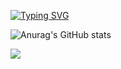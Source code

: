   [![Typing SVG](https://readme-typing-svg.demolab.com?font=Fira+Code&pause=1000&color=000000&width=435&lines=Welcome+To+My+Profile+%E2%9D%A4+%E2%9D%A4+%E2%9D%A4)](https://git.io/typing-svg)

  ![Anurag's GitHub stats](https://github-readme-stats.vercel.app/api?username=bwmpa&show_icons=true&theme=dark) 

  ![](https://komarev.com/ghpvc/?username=bwmpa&color=000000)
